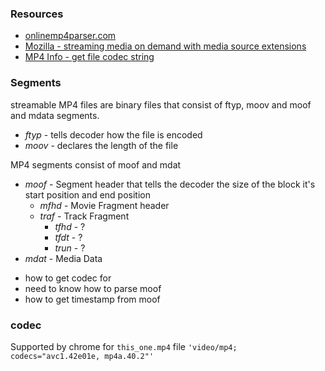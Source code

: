 
### Resources
- [onlinemp4parser.com](https://www.onlinemp4parser.com/)
- [Mozilla - streaming media on demand with media source extensions](https://hacks.mozilla.org/2015/07/streaming-media-on-demand-with-media-source-extensions/)
- [MP4 Info - get file codec string](http://nickdesaulniers.github.io/mp4info/)

### Segments

streamable MP4 files are binary files that consist of ftyp, moov and moof and mdata segments.

* *ftyp* - tells decoder how the file is encoded
* *moov* - declares the length of the file

MP4 segments consist of moof and mdat
* *moof* - Segment header that tells the decoder the size of the block it's start position and end position
    * *mfhd* - Movie Fragment header
    * *traf* - Track Fragment
        * *tfhd* - ?
        * *tfdt* - ?
        * *trun* - ?
* *mdat* - Media Data


- how to get codec for
- need to know how to parse moof
- how to get timestamp from moof

### codec
Supported by chrome for `this_one.mp4` file
`'video/mp4; codecs="avc1.42e01e, mp4a.40.2"'`
